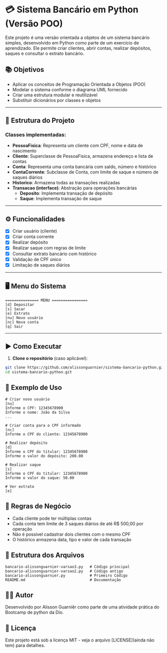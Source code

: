 # 💳 Sistema Bancário em Python (Versão POO)

Este projeto é uma versão orientada a objetos de um sistema bancário simples, desenvolvido em Python como parte de um exercício de aprendizado. Ele permite criar clientes, abrir contas, realizar depósitos, saques e consultar o extrato bancário.

## 📚 Objetivos

- Aplicar os conceitos de Programação Orientada a Objetos (POO)
- Modelar o sistema conforme o diagrama UML fornecido
- Criar uma estrutura modular e reutilizável
- Substituir dicionários por classes e objetos

---

## 🧱 Estrutura do Projeto

### Classes implementadas:

- **PessoaFisica**: Representa um cliente com CPF, nome e data de nascimento
- **Cliente**: Superclasse de PessoaFisica, armazena endereço e lista de contas
- **Conta**: Representa uma conta bancária com saldo, número e histórico
- **ContaCorrente**: Subclasse de Conta, com limite de saque e número de saques diários
- **Historico**: Armazena todas as transações realizadas
- **Transacao (interface)**: Abstração para operações bancárias
  - **Deposito**: Implementa transação de depósito
  - **Saque**: Implementa transação de saque

---

## ⚙️ Funcionalidades

- [x] Criar usuário (cliente)
- [x] Criar conta corrente
- [x] Realizar depósito
- [x] Realizar saque com regras de limite
- [x] Consultar extrato bancário com histórico
- [x] Validação de CPF único
- [x] Limitação de saques diários

---

## 🖥️ Menu do Sistema
```
=============== MENU ================
[d] Depositar
[s] Sacar
[e] Extrato
[nu] Novo usuário
[nc] Nova conta
[q] Sair
```

---
## ▶️ Como Executar

1. **Clone o repositório** (caso aplicável):

```bash
git clone https://github.com/alissonguarnier/sistema-bancario-python.git
cd sistema-bancario-python.git
```

## 🧪 Exemplo de Uso

```
# Criar novo usuário
[nu]
Informe o CPF: 12345678900
Informe o nome: João da Silva
...

# Criar conta para o CPF informado
[nc]
Informe o CPF do cliente: 12345678900

# Realizar depósito
[d]
Informe o CPF do titular: 12345678900
Informe o valor do depósito: 200.00

# Realizar saque
[s]
Informe o CPF do titular: 12345678900
Informe o valor do saque: 50.00

# Ver extrato
[e]
```

## 📌 Regras de Negócio

- Cada cliente pode ter múltiplas contas
- Cada conta tem limite de 3 saques diários de até R$ 500,00 por operação
- Não é possível cadastrar dois clientes com o mesmo CPF
- O histórico armazena data, tipo e valor de cada transação

## 📁 Estrutura dos Arquivos
```
bancario-alissonguarnier-varsao3.py   # Código principal
bancario-alissonguarnier-varsao2.py   # Código antigo
bancario-alissonguarnier.py           # Primeiro Código
README.md                             # Documentação
```

## 🧑‍💻 Autor
Desenvolvido por Alisson Guarniêr como parte de uma atividade prática do Bootcamp de python da Dio.

## 📜 Licença

Este projeto está sob a licença MIT - veja o arquivo [LICENSE](ainda não tem) para detalhes.

